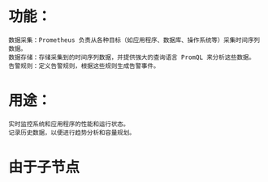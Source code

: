 # 功能：
    数据采集：Prometheus 负责从各种目标（如应用程序、数据库、操作系统等）采集时间序列数据。
    数据存储：存储采集到的时间序列数据，并提供强大的查询语言 PromQL 来分析这些数据。
    告警规则：定义告警规则，根据这些规则生成告警事件。

# 用途：
    实时监控系统和应用程序的性能和运行状态。
    记录历史数据，以便进行趋势分析和容量规划。

# 由于子节点